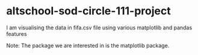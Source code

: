 # altschool-sod-circle-111-project

I am visualising the data in fifa.csv file using various matplotlib and pandas features

Note: The package we are interested in is the matplotlib package.
